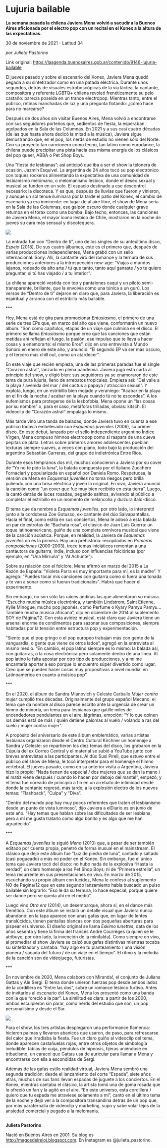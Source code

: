 # Lujuria bailable

**La semana pasada la chilena Javiera Mena volvió a sacudir a la Buenos Aires aficionada por el electro pop con un recital en el Konex a la altura de las expectativas.**

30 de noviembre de 2021 - Latitud 34

_por Julieta Pastorino_

Link original: https://laagenda.buenosaires.gob.ar/contenido/9146-lujuria-bailable



El jueves pasado y sobre el escenario del Konex, Javiera Mena quedó pegada a su sintetizador como en una patada eléctrica. Durante unos segundos, detrás de visuales estroboscópicas de la vía láctea, la cantante, compositora y referente LGBTQ+ chilena revoleó frenéticamente su pelo castaño: parecía poseída en un trance electropop. Mientras tanto, entre el público, retinas manchadas de luz y una pregunta flotando: ¿cómo hace para no marearse?




Después de dos años sin visitar Buenos Aires, Mena volvió a encontrarse con sus seguidores porteños que, sedientos de fiesta, la esperaban agolpados en la Sala de las Columnas. En 2021 y a sus casi cuatro décadas (de las que hasta ahora dedicó la mitad a la música), Javiera sigue demostrando que, en el pop, los nerds de estudio no vienen sólo del Norte. Con su proyecto tan cancionero como tecno, tan latino como eurodance, la chilena puede precipitar una pista hacia esa misma energía de los clásicos del pop queer, ABBA o Pet Shop Boys.




Una “fiesta de lesbianas”: así anticipó que iba a ser el show la telonera de ocasión, Jazmín Esquivel. La argentina de 24 años tocó su pop electrónico con toques rockeros alimentando la expectativa de una comunidad de lesbianismo melómano, o melomanismo lésbico, donde el deseo sexual y musical se funden en un solo. El espacio destinado a ese descontrol necesario: la discoteca. Y es que, después de lluvias que fueron y vinieron, y aunque un sol tenue iluminara por la tarde el patio del Konex, el cambio de escenario ya era inminente: en lugar de al aire libre, el show de Mena sería en la Sala de las Columnas, ese galpón oscuro donde cualquier grave retumba en el tórax como una bomba. Bajo techo, entonces, las canciones de Javiera Mena, el mayor ícono lésbico de Chile, mostraron en la noche de jueves su cara más sensual y discotequera.




![](https://cdn.feater.me/files/images/119859/286d9151-002a-4cbf-ae9e-5844582defce.jpg)




La entrada fue con “Dentro de ti”, uno de los singles de su anteúltimo disco, *Espejo* (2018). De sus cuatro álbumes, este es el primero que, después de varias producciones independientes, Mena grabó con un sello internacional: Sony. Allí, la cantante viró del romance y la ternura de sus producciones anteriores a la introspección new-age: “Viajas a mundos lejanos, rodeado de alto arte / tú que tanto, tanto aquí ganaste / yo te quiero preguntar, si tú has viajado / a tu interior”.




La chilena apareció vestida con top y pantalones caqui y un piloto semi-transparente, brillante, que la envolvía como una túnica a un gurú. Los versos de “Dentro de ti” dejaron en claro que, para Javiera, la liberación es espiritual y arranca con el estribillo más bailable.




\*\*\*




Hoy, Mena está de gira para promocionar *Entusiasmo*, el primero de una serie de tres EPs que, en marzo del año que viene, conformarán un nuevo álbum. “Son como capítulos, etapas de un viaje que culmina en el disco. El primero se llama *Entusiasmo* porque creo que las canciones que están metidas ahí reflejan el fuego, la pasión, ese impulso que te lleva a hacer cosas y a enamorarte: el mismo Eros”, dijo en una entrevista a Mundo Sonoro en enero de este año, y anunció: “El segundo EP va ser más oscuro, y el tercero más chill out, como un atardecer”.




En este viaje que recién empieza, una de las primeras paradas fue el single “Corazón astral”, lanzado en plena pandemia. Javiera jugó esta carta al principio del show, y eligió bien: sus seguidores ya se enamoraron de este tema de pura lujuria, lleno de arrebatos tropicales. Empieza así: “Del valle a la playa / avenida del mar / del cactus a papaya / atracción sexual”. Y explota, luego, en un estribillo bien mojado y veraniego: “Acabar en la playa en el fin de la noche / acabar en la playa cuando tú no te escondes”. A los eufemismos para protegerse de la lesbofobia, Mena opone un “las cosas por su nombre” o, para el caso, metáforas trilladas, obvias: kitsch. El videoclip de “Corazón astral” empalaga lo mismo.




Más tarde vino una tanda de baladas, donde Javiera tuvo en cuenta a ese público todavía embelesado con *Esquemas juveniles* (2006), su primer disco. En este debut, lanzado por el sello independiente argentino Índice Virgen, Mena compuso himnos electropop como si raspara de una cueva pepitas de plata. Letras sobre primeros amores adolescentes pueblan texturas siempre suaves, a veces con piano, todo bajo la producción del argentino Sebastián Carreras, del grupo de indietrónica Entre Ríos.




Durante esos tempranos dos mil, muchos conocieron a Javiera por su cover de “Yo no te pido la luna”, la balada compuesta por el italiano Zucchero Fornaciari y popularizada en español por Daniela Romo. Respetuosa, la versión de Mena en *Esquemas juveniles* no toma riesgos pero brilla puliendo con una brisa eléctrica y joven la original. En vivo, Javiera anunció la canción como “un cover que fue muy bien recibido en esta tierra”. Luego, la cantó detrás de luces rosadas, pegando saltitos, avivando al público a completar el estribillo en un momento de melancolía y dulzura ítalo-disco.




El tema que da nombre a *Esquemas juveniles*, por otro lado, lo interpretó junto a la cordobesa Zoe Gotusso, ex-cantante del dúo Salvapantallas. Hacia el final, como estila en sus conciertos, Mena le adosó a esta balada un par de estrofas de “Bachata rosa”, el clásico de Juan Luis Guerra: un toque latinoamericano, guiño de una completa omnívora musical que viene de la canción acústica. Porque, en realidad, la Javiera de *Esquemas juveniles* no es la primera. Hay una prehistoria: recopilados en *Primeras composiciones* (2000-2003), trece temas iniciáticos remontan a una cantautora de guitarra, indie, incluso con influencias folclóricas (por ejemplo, en “Una Mirruña” y “Al Achunte”).




Sobre su relación con el folclore, Mena afirmó en marzo del 2015 a La Razón de España: “Violeta Parra es muy importante para mí, es la madre”. Y agregó: “Puedes tocar mis canciones con guitarra como si fuera una tonada y te van a sonar como si fueran tradicionales”. Habrá que hacer el experimento.




Sin embargo, no son sólo las raíces andinas las que alimentaron su música. “Escucho mucha música electrónica, y también Lindstrom, Saint Etienne, Kylie Minogue; mucho pop japonés, como Perfume o Kyary Pamyu Pamyu... También mucha música africana”, dijo en diciembre de 2014 al suplemento SOY de Página/12. Con esta avidez musical, está claro que Javiera tiene un arsenal enorme de condimentos para sazonar sus composiciones, siempre habitadas por la tensión entre estructura pop y experimentación.




“Siento que el pop gringo o el pop europeo trabajan más con gente de la vanguardia, o gente que viene de otros lados”, agregó en la entrevista al mismo medio. “En cambio, el pop latino siempre es lo mismo: la balada así, con guitarras, o la cosa electrónica pero solamente dentro de una línea. Al pop latino le falta apostar por otro tipo de producciones, y a mí me encantaría aportar a eso porque lo encuentro súper divertido como lugar. Creo que se pueden hacer cosas muy propositivas a nivel mundial en Latinoamérica en cuanto a música pop”.




\*\*\*




En el 2020, el álbum de Sandra Mianovich y Celeste Carballo *Mujer contra mujer* cumplió tres décadas. Originalmente del grupo español Mecano, el tema que da nombre al disco parece escrito ante la urgencia de crear un himno de minoría, un tema para lesbianas que gatille miles de encendedores pendulantes en el aire, lágrimas, emoción: “Y lo que opinen los demás está de más / quién detiene palomas al vuelo / volando a ras del suelo / mujer contra mujer”.




A propósito del aniversario de este álbum emblemático, varias artistas lesbianas organizaron desde el Centro Cultural Kirchner un homenaje a Sandra y Celeste: se repartieron los diez temas del disco, los grabaron en la Cúpula del ex Correo Central y el material se subió a YouTube junto con breves entrevistas a las participantes. Al dúo Susi Pireli, que estuvo entre el público del show de Mena, le tocó interpretar para el homenaje el himno vertebral. El jueves pasado, como en su anterior visita a Argentina, Javiera hizo lo propio: “Nada tienen de especial / dos mujeres que se dan la mano / el matiz viene después / cuando lo hacen por debajo del mantel”, empezó, y el tema fue coreado de principio a fin en un arrebato de intimidad desde donde la cantante regresó, más tarde, a la explosión electro de los nuevos temas: “Flashback”, “Culpa” y “Diva”.




“Dentro del mundo pop hay muy pocos referentes que traten el lesbianismo desde un punto de vista luminoso”, dijo Javiera a elDiario.es en junio de este año. “Hay temas que hablan sobre las dificultades de ser lesbiana, pero a mí me gusta tratarlo como algo bonito y es algo que me han agradecido”.




\*\*\*




A *Esquemas juveniles* le siguió *Mena* (2010) que, a pesar de ser también editado por cuenta propia, penetró de forma inusual en el mainstream. El clásico que dejó este álbum fue “Luz de piedra de luna”, cantado y saltado (casi pogueado) a más no poder en el Konex. Sin embargo, fue el único tema que Javiera tocó del disco: no hubo nada de la explosiva “Hasta la verdad”, un claro homenaje a los Pet Shop Boys; ni de “Primera estrella”, un tema recurrente en sus presentaciones en vivo. En marzo de 2015, escuchando su propio álbum con lucidez, Mena le confesó al suplemento NO de Página/12 que en este segundo lanzamiento había buscado un pulso bailable sin lograrlo: “Eso le da su ternura, lo hace especial, porque quiere ser dance pero se queda ahí en el medio”.




Luego vino *Otra era* (2014), un desembarque, ahora sí, en el dance más frenético. Con este álbum se instaló un detalle visual que Javiera nunca abandonó: en la tapa aparece con unas gafas que, en lugar de lentes translúcidos, tienen pantallas blancas con dos pequeñas aberturas para pispear el universo. El diseño original se llama *Eskimo lunettes*, data de los años sesenta y tiene la firma del francés André Courrèges (a quien se le atribuye, por otro lado, la invención de la minifalda). Como siempre en vivo, al promediar el show Javiera se calzó sus gafas distintivas mientras tocaba su sintetizador y cantaba: “hay algo en tu planteamiento / una visión pionera / sacada del futuro / de un viaje en el tiempo”. El ritmo y la melodía de la canción son de videojuego, futuristas.




\*\*\*




En noviembre de 2020, Mena colaboró con Miranda!, el conjunto de Juliana Gattas y Ale Sergi. El tema donde unieron fuerzas pop desde ambos lados de la cordillera es “Entre las dos”, sobre un romance lésbico furtivo. Antes de invitarlos al escenario del Konex, Mena los presentó como una banda con la que “creció a la par”. La similitud es clara: a partir de los 2000, ambos esculpieron sin parar, como nerds del estudio que son, un pop personalísimo y desde el Sur.




![](https://cdn.feater.me/files/images/119861/9fd19595-d2df-4594-aa1d-ec9d5c31e69a.jpeg)




Para el show, los tres artistas desplegaron una performance flamenca: hicieron palmas y llevaron abanicos que usaron, de paso, para refrescarse del calor que irradiaba la fiesta. Fue un claro guiño al videoclip del tema, donde aparecen castañuelas rojas, entre otros objetos de simbología ineludible: tablas de ouija, péndulos de hipnosis, tijeras uniéndose en tribadismo, un caracol que Gattas usa de auricular para llamar a Mena y encontrarse con ella a escondidas de Sergi.




Además de las gafas estilo realidad virtual, Javiera Mena sembró una segunda tradición: desde el lanzamiento del corte “Espada”, siete años atrás, muchos de sus fans llevan espadas de juguete a los conciertos. En el Konex, mientras cantaba el clásico, la artista tomó una de goma rosada que le ofreció un fan y la agitó en el aire. “En este universo, esta cordillera / quiero que tu espada me atraviese solamente a mí”, cantó en el último tema de la noche y dejó ver a la compositora transandina detrás de un pop que, por más parafernalia de videoclip y marketing, supo y sabe volar lejos de la ansiedad comercial y pegado a la melomanía.




---




**Julieta Pastorino**




Nació en Buenos Aires en 2001. Su blog es http://magosdelreloj.blogspot.com. En Instagram es @julieta\_pastorino.



